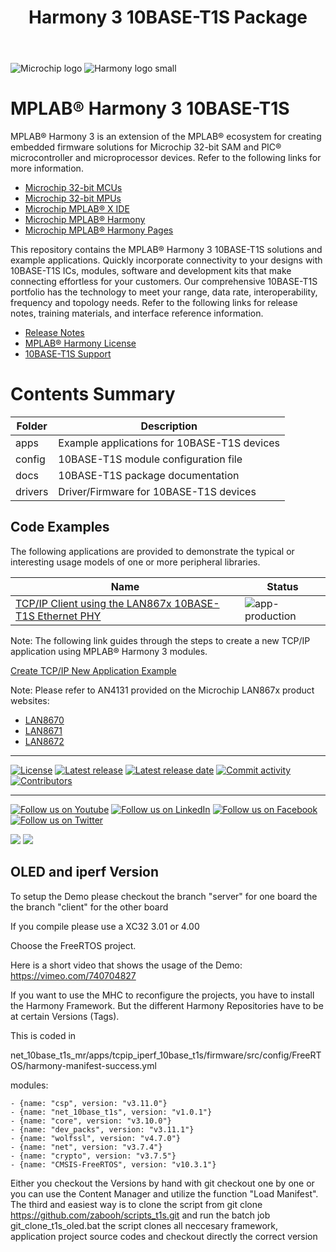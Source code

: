 ﻿---
title: Harmony 3 10BASE-T1S Package
nav_order: 1
has_children: true
has_toc: false
---

![Microchip logo](https://raw.githubusercontent.com/wiki/Microchip-MPLAB-Harmony/Microchip-MPLAB-Harmony.github.io/images/microchip_logo.png)
![Harmony logo small](https://raw.githubusercontent.com/wiki/Microchip-MPLAB-Harmony/Microchip-MPLAB-Harmony.github.io/images/microchip_mplab_harmony_logo_small.png)

# MPLAB® Harmony 3 10BASE-T1S

MPLAB® Harmony 3 is an extension of the MPLAB® ecosystem for creating
embedded firmware solutions for Microchip 32-bit SAM and PIC® microcontroller
and microprocessor devices.  Refer to the following links for more information.

- [Microchip 32-bit MCUs](https://www.microchip.com/design-centers/32-bit)
- [Microchip 32-bit MPUs](https://www.microchip.com/design-centers/32-bit-mpus)
- [Microchip MPLAB® X IDE](https://www.microchip.com/mplab/mplab-x-ide)
- [Microchip MPLAB® Harmony](https://www.microchip.com/mplab/mplab-harmony)
- [Microchip MPLAB® Harmony Pages](https://microchip-mplab-harmony.github.io/)

This repository contains the MPLAB® Harmony 3 10BASE-T1S solutions and example
applications. Quickly incorporate connectivity to your designs with 10BASE-T1S
ICs, modules, software and development kits that make connecting effortless
for your customers. Our comprehensive 10BASE-T1S portfolio has the technology
to meet your range, data rate, interoperability, frequency and topology needs.
Refer to the following links for release notes, training materials,
and interface reference information.

- [Release Notes](release_notes.md)
- [MPLAB® Harmony License](mplab_harmony_license.md)
- [10BASE-T1S Support](https://www.microchip.com/support)

# Contents Summary

| Folder    | Description                                   |
| ---       | ---                                           |
| apps      | Example applications for 10BASE-T1S devices   |
| config    | 10BASE-T1S module configuration file          |
| docs      | 10BASE-T1S package documentation              |
| drivers   | Driver/Firmware for 10BASE-T1S devices        |

## Code Examples

The following applications are provided to demonstrate the typical or
interesting usage models of one or more peripheral libraries.

| Name                                                                      | Status                                                                                            |
| ---                                                                       | ---                                                                                               |
|[TCP/IP Client using the LAN867x 10BASE-T1S Ethernet PHY](apps/tcpip_iperf_10base_t1s/readme.md)  | ![app-production](https://img.shields.io/badge/application-production-brightgreen?style=plastic)  |

Note: The following link guides through the steps to create a new TCP/IP application
using MPLAB® Harmony 3 modules.

[Create TCP/IP New Application Example](https://github.com/Microchip-MPLAB-Harmony/net/wiki/Create-your-first-tcpip-application)

Note: Please refer to AN4131 provided on the Microchip LAN867x product websites:
- [LAN8670](https://www.microchip.com/en-us/product/lan8670)
- [LAN8671](https://www.microchip.com/en-us/product/lan8671)
- [LAN8672](https://www.microchip.com/en-us/product/lan8672)

____

[![License](https://img.shields.io/badge/license-Harmony%20license-orange.svg)](https://github.com/Microchip-MPLAB-Harmony/net_10base_t1s/blob/master/mplab_harmony_license.md)
[![Latest release](https://img.shields.io/github/release/Microchip-MPLAB-Harmony/net_10base_t1s.svg)](https://github.com/Microchip-MPLAB-Harmony/net_10base_t1s/releases/latest)
[![Latest release date](https://img.shields.io/github/release-date/Microchip-MPLAB-Harmony/net_10base_t1s.svg)](https://github.com/Microchip-MPLAB-Harmony/net_10base_t1s/releases/latest)
[![Commit activity](https://img.shields.io/github/commit-activity/y/Microchip-MPLAB-Harmony/net_10base_t1s.svg)](https://github.com/Microchip-MPLAB-Harmony/net_10base_t1s/graphs/commit-activity)
[![Contributors](https://img.shields.io/github/contributors-anon/Microchip-MPLAB-Harmony/net_10base_t1s.svg)]()
____

[![Follow us on Youtube](https://img.shields.io/badge/Youtube-Follow%20us%20on%20Youtube-red.svg)](https://www.youtube.com/user/MicrochipTechnology)
[![Follow us on LinkedIn](https://img.shields.io/badge/LinkedIn-Follow%20us%20on%20LinkedIn-blue.svg)](https://www.linkedin.com/company/microchip-technology)
[![Follow us on Facebook](https://img.shields.io/badge/Facebook-Follow%20us%20on%20Facebook-blue.svg)](https://www.facebook.com/microchiptechnology/)
[![Follow us on Twitter](https://img.shields.io/twitter/follow/MicrochipTech.svg?style=social)](https://twitter.com/MicrochipTech)

[![](https://img.shields.io/github/stars/Microchip-MPLAB-Harmony/net_10base_t1s.svg?style=social)]()
[![](https://img.shields.io/github/watchers/Microchip-MPLAB-Harmony/net_10base_t1s.svg?style=social)]()


## OLED and iperf Version

To setup the Demo please checkout the branch "server" for one board the the branch "client" for the other board

If you compile please use a XC32 3.01 or 4.00

Choose the FreeRTOS project. 

Here is a short video that shows the usage of the Demo:
https://vimeo.com/740704827

If you want to use the MHC to reconfigure the projects, you have to install the Harmony Framework. 
But the different Harmony Repositories have to be at certain Versions (Tags). 

This is coded in 

net_10base_t1s_mr/apps/tcpip_iperf_10base_t1s/firmware/src/config/FreeRTOS/harmony-manifest-success.yml

modules:

    - {name: "csp", version: "v3.11.0"}    
    - {name: "net_10base_t1s", version: "v1.0.1"}
    - {name: "core", version: "v3.10.0"}    
    - {name: "dev_packs", version: "v3.11.1"}    
    - {name: "wolfssl", version: "v4.7.0"}    
    - {name: "net", version: "v3.7.4"}    
    - {name: "crypto", version: "v3.7.5"}    
    - {name: "CMSIS-FreeRTOS", version: "v10.3.1"}
    

Either you checkout the Versions by hand with git checkout one by one or you can use the Content Manager and utilize the function "Load Manifest". 
The third and easiest way is to clone the script from
    git clone https://github.com/zabooh/scripts_t1s.git
and run the batch job 
    git_clone_t1s_oled.bat
the script clones all neccesary framework, application project source codes and checkout directly the correct version






